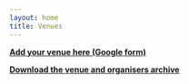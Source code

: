 ```yaml
---
layout: home
title: Venues
---
```

**[Add your venue here (Google form)](https://docs.google.com/forms/d/e/1FAIpQLSdiHSyW8CQkjNykXwj6pLYfZRt0d050XxCU2XqsVQdpOGnfBw/viewform)**

**[Download the venue and organisers archive](https://docs.google.com/spreadsheets/d/e/2PACX-1vQwM9YFlWmK-XWUqjgqI9h8gEaC3gSB-zFfx91BlBPnFRjVqGMe7sBVrqJmGonki8MBDI4Pw7LshgJ6/pub?output=tsv)**
<html>
<head>
  <script src="https://cdnjs.cloudflare.com/ajax/libs/PapaParse/5.3.0/papaparse.min.js"></script>
  <link rel="preload" href="https://fonts.googleapis.com/css2?family=Atkinson+Hyperlegible:ital,wght@0,400;0,700;1,400;1,700&display=swap" as="font" type="font/woff2" crossorigin>
</head>
<body>
  <div id="spinner"></div>
  <div id="venues-list"></div>
  <script src="/assets/venues2.js"></script>
</body>
</html>

